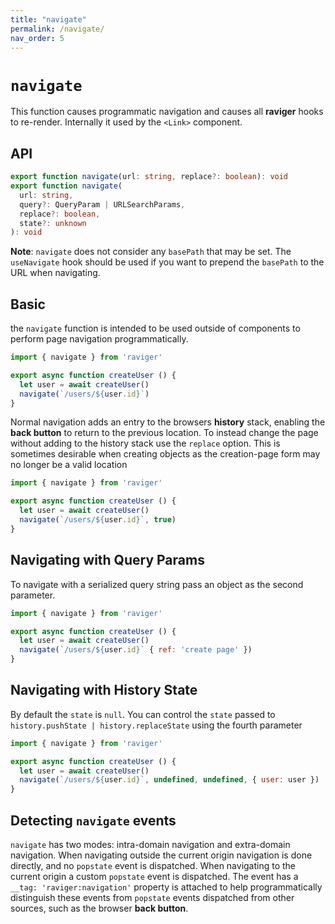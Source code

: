 ```yaml
---
title: "navigate"
permalink: /navigate/
nav_order: 5
---
```


# `navigate`

This function causes programmatic navigation and causes all **raviger** hooks to re-render. Internally it used by the `<Link>` component.

## API

```typescript
export function navigate(url: string, replace?: boolean): void
export function navigate(
  url: string,
  query?: QueryParam | URLSearchParams,
  replace?: boolean,
  state?: unknown
): void
```

**Note**: `navigate` does not consider any `basePath` that may be set.  The `useNavigate` hook should be used if you want to prepend the `basePath` to the URL when navigating.

## Basic

the `navigate` function is intended to be used outside of components to perform page navigation programmatically. 

```jsx
import { navigate } from 'raviger'

export async function createUser () {
  let user = await createUser()
  navigate(`/users/${user.id}`)
}
```

Normal navigation adds an entry to the browsers **history** stack, enabling the **back button** to return to the previous location. To instead change the page without adding to the history stack use the `replace` option. This is sometimes desirable when creating objects as the creation-page form may no longer be a valid location

```jsx
import { navigate } from 'raviger'

export async function createUser () {
  let user = await createUser()
  navigate(`/users/${user.id}`, true)
}
```

## Navigating with Query Params

To navigate with a serialized query string pass an object as the second parameter.

```jsx
import { navigate } from 'raviger'

export async function createUser () {
  let user = await createUser()
  navigate(`/users/${user.id}` { ref: 'create page' })
}
```

## Navigating with History State

By default the `state` is `null`. You can control the `state` passed to `history.pushState | history.replaceState` using the fourth parameter

```jsx
import { navigate } from 'raviger'

export async function createUser () {
  let user = await createUser()
  navigate(`/users/${user.id}`, undefined, undefined, { user: user })
}
```

## Detecting `navigate` events

`navigate` has two modes: intra-domain navigation and extra-domain navigation. When navigating outside the current origin navigation is done directly, and no `popstate` event is dispatched. When navigating to the current origin a custom `popstate` event is dispatched. The event has a `__tag: 'raviger:navigation'` property is attached to help programmatically distinguish these events from `popstate` events dispatched from other sources, such as the browser **back button**.